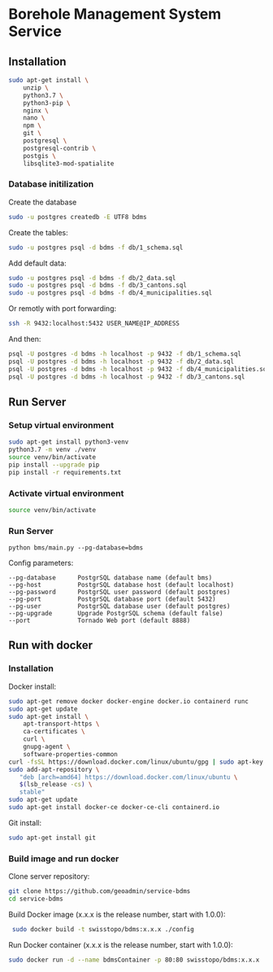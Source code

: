 # Borehole Management System Service

## Installation

```bash
sudo apt-get install \
    unzip \
    python3.7 \
    python3-pip \
    nginx \
    nano \
    npm \
    git \
    postgresql \
    postgresql-contrib \
    postgis \
    libsqlite3-mod-spatialite 
```

### Database initilization

Create the database

```bash
sudo -u postgres createdb -E UTF8 bdms
```

Create the tables:

```bash
sudo -u postgres psql -d bdms -f db/1_schema.sql
```

Add default data:

```bash
sudo -u postgres psql -d bdms -f db/2_data.sql
sudo -u postgres psql -d bdms -f db/3_cantons.sql
sudo -u postgres psql -d bdms -f db/4_municipalities.sql
```

Or remotly with port forwarding:

```bash
ssh -R 9432:localhost:5432 USER_NAME@IP_ADDRESS
```

And then:
```bash
psql -U postgres -d bdms -h localhost -p 9432 -f db/1_schema.sql
psql -U postgres -d bdms -h localhost -p 9432 -f db/2_data.sql
psql -U postgres -d bdms -h localhost -p 9432 -f db/4_municipalities.sql
psql -U postgres -d bdms -h localhost -p 9432 -f db/3_cantons.sql
```

## Run Server

### Setup virtual environment

```bash
sudo apt-get install python3-venv
python3.7 -m venv ./venv
source venv/bin/activate
pip install --upgrade pip
pip install -r requirements.txt
```

### Activate virtual environment

```bash
source venv/bin/activate
```

### Run Server

```bashm
python bms/main.py --pg-database=bdms
```

Config parameters:

```
--pg-database      PostgrSQL database name (default bms)
--pg-host          PostgrSQL database host (default localhost)
--pg-password      PostgrSQL user password (default postgres)
--pg-port          PostgrSQL database port (default 5432)
--pg-user          PostgrSQL database user (default postgres)
--pg-upgrade       Upgrade PostgrSQL schema (default false)
--port             Tornado Web port (default 8888)
```

## Run with docker

### Installation

Docker install:

```bash
sudo apt-get remove docker docker-engine docker.io containerd runc
sudo apt-get update
sudo apt-get install \
    apt-transport-https \
    ca-certificates \
    curl \
    gnupg-agent \
    software-properties-common
curl -fsSL https://download.docker.com/linux/ubuntu/gpg | sudo apt-key add -
sudo add-apt-repository \
   "deb [arch=amd64] https://download.docker.com/linux/ubuntu \
   $(lsb_release -cs) \
   stable"
sudo apt-get update
sudo apt-get install docker-ce docker-ce-cli containerd.io
```

Git install:

```bash
sudo apt-get install git
```

### Build image and run docker

Clone server repository:

```bash
git clone https://github.com/geoadmin/service-bdms
cd service-bdms
```

Build Docker image (x.x.x is the release number, start with 1.0.0):

```bash
 sudo docker build -t swisstopo/bdms:x.x.x ./config
```

Run Docker container (x.x.x is the release number, start with 1.0.0):

```bash
sudo docker run -d --name bdmsContainer -p 80:80 swisstopo/bdms:x.x.x
```
